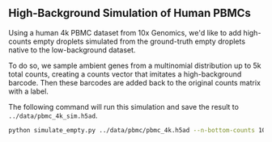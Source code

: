 High-Background Simulation of Human PBMCs
---

Using a human 4k PBMC dataset from 10x Genomics, we'd like to add high-counts empty droplets simulated from the ground-truth empty droplets native to the low-background dataset.

To do so, we sample ambient genes from a multinomial distribution up to 5k total counts, creating a counts vector that imitates a high-background barcode. Then these barcodes are added back to the original counts matrix with a label.

The following command will run this simulation and save the result to `../data/pbmc_4k_sim.h5ad`.

```sh
python simulate_empty.py ../data/pbmc/pbmc_4k.h5ad --n-bottom-counts 100 --n-ambient 1000 --n-empties 2000 --max-counts-empty 5000 -o ../data
```
